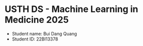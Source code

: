 USTH DS - Machine Learning in Medicine 2025
===============================================

- Student name: Bui Dang Quang
- Student ID: 22BI13378


